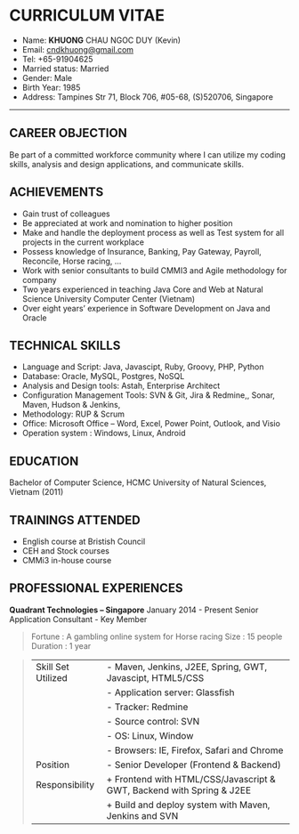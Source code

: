 **CURRICULUM VITAE**
================
+ Name:		**KHUONG** CHAU NGOC DUY  (Kevin)
+ Email: 		cndkhuong@gmail.com
+ Tel: 			+65-91904625
+ Married status: 	Married
+ Gender: 	Male
+ Birth Year: 	1985
+ Address: 	Tampines Str 71, Block 706, #05-68, (S)520706, Singapore 

----------


CAREER OBJECTION
----------------------------
Be part of a committed workforce community where I can utilize my coding skills, analysis and design applications, and communicate skills.

ACHIEVEMENTS
-------------------
- Gain trust of colleagues
- Be appreciated at work and nomination to higher position
- Make and handle the deployment process as well as Test system for all projects in the current workplace
- Possess knowledge of Insurance, Banking, Pay Gateway, Payroll, Reconcile, Horse racing, ...
- Work with senior consultants to build CMMI3 and Agile methodology for company
- Two years experienced in teaching Java Core and Web at Natural Science University Computer Center (Vietnam)
- Over eight years’ experience in Software Development on Java and Oracle

TECHNICAL SKILLS
-----------------------
- Language and Script: Java, Javascipt, Ruby, Groovy, PHP, Python
- Database: Oracle, MySQL, Postgres, NoSQL
- Analysis and Design tools: Astah, Enterprise Architect
- Configuration Management Tools: SVN & Git, Jira & Redmine,, Sonar, Maven, Hudson & Jenkins,
- Methodology: RUP & Scrum
- Office: Microsoft Office – Word, Excel, Power Point, Outlook, and Visio
- Operation system : Windows, Linux, Android

EDUCATION
--------------
Bachelor of Computer Science, HCMC University of Natural Sciences, Vietnam (2011)

TRAININGS ATTENDED
---------------------------
- English course at Bristish Council
- CEH and Stock courses
- CMMi3 in-house course

PROFESSIONAL EXPERIENCES
------------------------------------
**Quadrant Technologies – Singapore**
January 2014 - Present
Senior Application Consultant - Key Member
> Fortune : A gambling online system for Horse racing
> Size : 15 people 
> Duration : 1 year


> | | |
> | :------- | :--- |
> | Skill Set Utilized | -   Maven, Jenkins, J2EE, Spring, GWT, Javascipt, HTML5/CSS  |
>|| - Application server: Glassfish
>|| - Tracker: Redmine
>|| - Source control: SVN
>|| - OS: Linux, Window
>|| - Browsers: IE, Firefox, Safari and Chrome
>|Position| - Senior Developer (Frontend & Backend)
>|Responsibility| + Frontend with HTML/CSS/Javascript & GWT, Backend with Spring & J2EE
>||+ Build and deploy system with Maven, Jenkins and SVN


